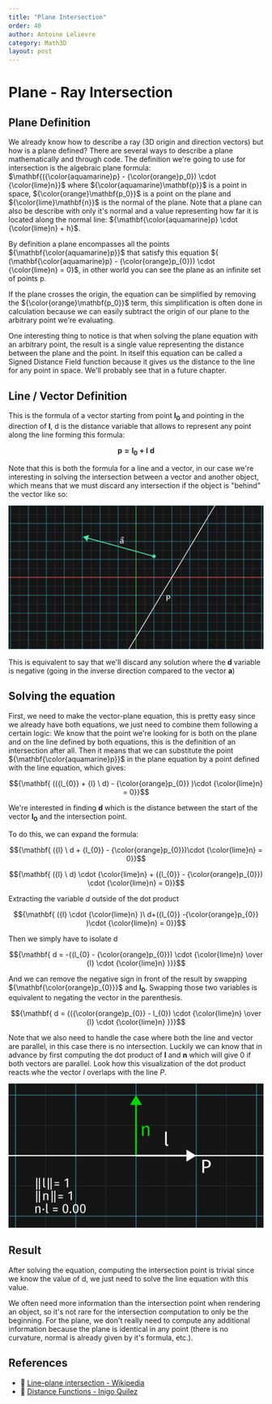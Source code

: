 ```yaml
---
title: "Plane Intersection"
order: 40
author: Antoine Lelievre
category: Math3D 
layout: post
---
```


# Plane - Ray Intersection

## Plane Definition

We already know how to describe a ray (3D origin and direction vectors) but how is a plane defined? There are several ways to describe a plane mathematically and through code. The definition we're going to use for intersection is the algebraic plane formula: $\mathbf{({\color{aquamarine}p} - {\color{orange}p_0}) \cdot {\color{lime}n}}$ where ${\color{aquamarine}\mathbf{p}}$ is a point in space, ${\color{orange}\mathbf{p_0}}$ is a point on the plane and ${\color{lime}\mathbf{n}}$ is the normal of the plane. Note that a plane can also be describe with only it's normal and a value representing how far it is located along the normal line: ${\mathbf{\color{aquamarine}p} \cdot {\color{lime}n} + h}$.

By definition a plane encompasses all the points ${\mathbf{\color{aquamarine}p}}$ that satisfy this equation ${ (\mathbf{\color{aquamarine}p} - {\color{orange}p_{0}}) \cdot {\color{lime}n} = 0}$, in other world you can see the plane as an infinite set of points p.

If the plane crosses the origin, the equation can be simplified by removing the ${\color{orange}\mathbf{p_0}}$ term, this simplification is often done in calculation because we can easily subtract the origin of our plane to the arbitrary point we're evaluating.

One interesting thing to notice is that when solving the plane equation with an arbitrary point, the result is a single value representing the distance between the plane and the point. In itself this equation can be called a Signed Distance Field function because it gives us the distance to the line for any point in space. We'll probably see that in a future chapter.

## Line / Vector Definition

This is the formula of a vector starting from point $\mathbf{l_{0}}$ and pointing in the direction of $\mathbf{l}$, d is the distance variable that allows to represent any point along the line forming this formula:

$${\mathbf{ {p} = {l_{0}} + {l} \ d}}$$

Note that this is both the formula for a line and a vector, in our case we're interesting in solving the intersection between a vector and another object, which means that we must discard any intersection if the object is "behind" the vector like so:

![](Media/Recordings/Plane%2001.png)

This is equivalent to say that we'll discard any solution where the $\mathbf{d}$ variable is negative (going in the inverse direction compared to the vector $\mathbf{a}$)

## Solving the equation

First, we need to make the vector-plane equation, this is pretty easy since we already have both equations, we just need to combine them following a certain logic: We know that the point we're looking for is both on the plane and on the line defined by both equations, this is the definition of an intersection after all. Then it means that we can substitute the point ${\mathbf{\color{aquamarine}p}}$ in the plane equation by a point defined with the line equation, which gives:

$${\mathbf{ (({l_{0}} + {l} \ d) - {\color{orange}p_{0}} )\cdot {\color{lime}n} = 0}}$$

We're interested in finding $\mathbf{d}$ which is the distance between the start of the vector $\mathbf{l_{0}}$ and the intersection point.

To do this, we can expand the formula:

$${\mathbf{ ({l} \ d + {l_{0}} - {\color{orange}p_{0}})\cdot {\color{lime}n} = 0}}$$

$${\mathbf{ ({l} \ d) \cdot {\color{lime}n} + ({l_{0}} - {\color{orange}p_{0}}) \cdot {\color{lime}n} = 0}}$$

Extracting the variable $d$ outside of the dot product

$${\mathbf{ ({l} \cdot {\color{lime}n} )\ d+({l_{0}} -{\color{orange}p_{0}} )\cdot {\color{lime}n} = 0}}$$

Then we simply have to isolate d

$${\mathbf{ d = -{(l_{0} - {\color{orange}p_{0}}) \cdot {\color{lime}n}  \over {l} \cdot {\color{lime}n} }}}$$

And we can remove the negative sign in front of the result by swapping ${\mathbf{\color{orange}p_{0}}}$ and $\mathbf{l_0}$. Swapping those two variables is equivalent to negating the vector in the parenthesis.

$${\mathbf{ d = {({\color{orange}p_{0}} - l_{0}) \cdot {\color{lime}n}  \over {l} \cdot {\color{lime}n} }}}$$

Note that we also need to handle the case where both the line and vector are parallel, in this case there is no intersection. Luckily we can know that in advance by first computing the dot product of $\mathbf{l}$ and $\mathbf{n}$ which will give 0 if both vectors are parallel. Look how this visualization of the dot product reacts whe the vector $l$ overlaps with the line $P$.

![](Media/Recordings/Plane%2002.gif)

## Result

After solving the equation, computing the intersection point is trivial since we know the value of d, we just need to solve the line equation with this value.

We often need more information than the intersection point when rendering an object, so it's not rare for the intersection computation to only be the beginning. For the plane, we don't really need to compute any additional information because the plane is identical in any point (there is no curvature, normal is already given by it's formula, etc.).

## References

- 📄 [Line–plane intersection - Wikipedia](https://en.wikipedia.org/wiki/Line%E2%80%93plane_intersection)
- 📄 [Distance Functions - Inigo Quilez](https://iquilezles.org/articles/distfunctions/)
